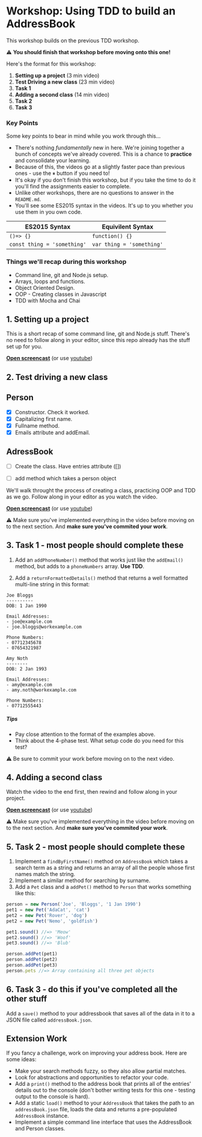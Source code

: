 # Workshop: Using TDD to build an AddressBook

This workshop builds on the previous TDD workshop.

⚠️ **You should finish that workshop before moving onto this one!**

Here's the format for this workshop:

1. **Setting up a project** (3 min video)
2. **Test Driving a new class** (23 min video)
3. **Task 1**
4. **Adding a second class** (14 min video)
5. **Task 2**
6. **Task 3**

### Key Points

Some key points to bear in mind while you work through this...

- There's nothing _fundamentally_ new in here. We're joining together a bunch of concepts we've already covered. This is a chance to **practice** and consolidate your learning.
- Because of this, the videos go at a slightly faster pace than previous ones - use the ⏸ button if you need to!
- It's okay if you don't finish this workshop, but if you take the time to do it you'll find the assignments easier to complete.
- Unlike other workshops, there are no questions to answer in the `README.md`.
- You'll see some ES2015 syntax in the videos. It's up to you whether you use them in you own code.

| ES2015 Syntax       | Equivilent Syntax |
| ------------------- | ----------------- |
| `()=> {}`           | `function() {}`   |
| `const thing = 'something'` | `var thing = 'something'` |

### Things we'll recap during this workshop

- Command line, git and Node.js setup.
- Arrays, loops and functions.
- Object Oriented Design.
- OOP - Creating classes in Javascript
- TDD with Mocha and Chai

## 1. Setting up a project

This is a short recap of some command line, git and Node.js stuff. There's no need to follow along in your editor, since this repo already has the stuff set up for you.

[**Open screencast**](https://adaapp.github.io/screencasts/person-workshop-1/index.html) (or use [youtube](https://youtu.be/8nFKgX53dgk))

## 2. Test driving a new class

 ## Person
- [X] Constructor. Check it worked.
- [X] Capitalizing first name.
- [X] Fullname method.
- [X] Emails attribute and addEmail.

## AdressBook

- [ ] Create the class. Have entries attribute ([])
- [ ] add method which takes a person object


We'll walk throught the process of creating a class, practicing OOP and TDD as we go. Follow along in your editor as you watch the video.

[**Open screencast**](https://adaapp.github.io/screencasts/person-workshop-2/index.html) (or use [youtube](https://youtu.be/T0LDcCN9FUM))

⚠️ Make sure you've implemented everything in the video before moving on to the next section. And **make sure you've commited your work**.

## 3. Task 1 - most people should complete these

1. Add an `addPhoneNumber()` method that works just like the `addEmail()` method, but adds to a `phoneNumbers` array. **Use TDD**.

2. Add a `returnFormattedDetails()` method that returns a well formatted multi-line string in this format:

```
Joe Bloggs
----------
DOB: 1 Jan 1990

Email Addresses:
- joe@example.com
- joe.bloggs@workexample.com

Phone Numbers:
- 07712345678
- 07654321987
```

```
Amy Noth
--------
DOB: 2 Jan 1993

Email Addresses:
- amy@example.com
- amy.noth@workexample.com

Phone Numbers:
- 07712555443
```

##### Tips

- Pay close attention to the format of the examples above.
- Think about the 4-phase test. What setup code do you need for this test?

⚠️ Be sure to commit your work before moving on to the next video.

## 4. Adding a second class

Watch the video to the end first, then rewind and follow along in your project.

[**Open screencast**](https://adaapp.github.io/screencasts/person-workshop-3/index.html) (or use [youtube](https://youtu.be/xBxovz2p78Q))

⚠️ Make sure you've implemented everything in the video before moving on to the next section. And **make sure you've commited your work**.

## 5. Task 2 - most people should complete these

1. Implement a `findByFirstName()` method on `AddressBook` which takes a search term as a string and returns an array of all the people whose first names match the string.
2. Implement a similar method for searching by surname.
3. Add a `Pet` class and a `addPet()` method to `Person` that works something like this:

```js
person = new Person('Joe', 'Bloggs', '1 Jan 1990')
pet1 = new Pet('AdaCat', 'cat')
pet2 = new Pet('Rover', 'dog')
pet2 = new Pet('Nemo', 'goldfish')

pet1.sound() //=> 'Meow'
pet2.sound() //=> 'Woof'
pet3.sound() //=> 'Blub'

person.addPet(pet1)
person.addPet(pet2)
person.addPet(pet3)
person.pets //=> Array containing all three pet objects
```

## 6. Task 3 - do this if you've completed all the other stuff

Add a `save()` method to your addressbook that saves all of the data in it to a JSON file called `addressBook.json`.

## Extension Work

If you fancy a challenge, work on improving your address book. Here are some ideas:

- Make your search methods fuzzy, so they also allow partial matches.
- Look for abstractions and opportunities to refactor your code.
- Add a `print()` method to the address book that prints all of the entries' details out to the console (don't bother writing tests for this one - testing output to the console is hard).
- Add a static `load()` method to your `AddressBook` that takes the path to an `addressBook.json` file, loads the data and returns a pre-populated `AddressBook` instance.
- Implement a simple command line interface that uses the AddressBook and Person classes.
